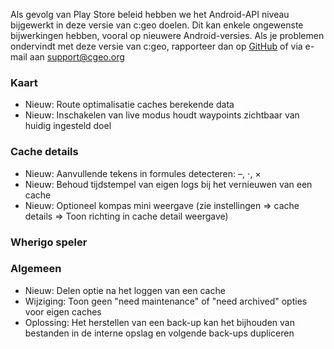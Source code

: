 Als gevolg van Play Store beleid hebben we het Android-API niveau bijgewerkt in deze versie van c:geo doelen. Dit kan enkele ongewenste bijwerkingen hebben, vooral op nieuwere Android-versies. Als je problemen ondervindt met deze versie van c:geo, rapporteer dan op [GitHub](https://github.com/cgeo/cgeo) of via e-mail aan [support@cgeo.org](mailto:support@cgeo.org)

### Kaart
- Nieuw: Route optimalisatie caches berekende data
- Nieuw: Inschakelen van live modus houdt waypoints zichtbaar van huidig ingesteld doel

### Cache details
- Nieuw: Aanvullende tekens in formules detecteren: –, ⋅, ×
- Nieuw: Behoud tijdstempel van eigen logs bij het vernieuwen van een cache
- Nieuw: Optioneel kompas mini weergave (zie instellingen => cache details => Toon richting in cache detail weergave)

### Wherigo speler

### Algemeen
- Nieuw: Delen optie na het loggen van een cache
- Wijziging: Toon geen "need maintenance" of "need archived" opties voor eigen caches
- Oplossing: Het herstellen van een back-up kan het bijhouden van bestanden in de interne opslag en volgende back-ups dupliceren
